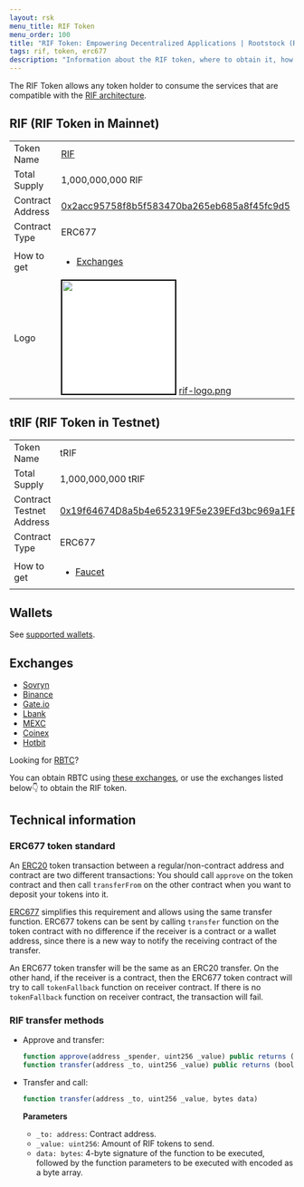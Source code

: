 ```yaml
---
layout: rsk
menu_title: RIF Token
menu_order: 100
title: "RIF Token: Empowering Decentralized Applications | Rootstock (RSK)"
tags: rif, token, erc677
description: "Information about the RIF token, where to obtain it, how to transfer it, and technical details on its token standard"
---
```


The RIF Token allows any token holder to consume the services that are compatible with the [RIF architecture](/rif/).

## RIF (RIF Token in Mainnet)

<table class="table">
  <tbody>
    <tr>
      <td scope="row">Token Name</td>
      <td><a href="https://coinmarketcap.com/currencies/rsk-infrastructure-framework/" target="_blank">RIF</a></td>
    </tr>
    <tr>
      <td scope="row">Total Supply</td>
      <td>1,000,000,000 RIF</td>
    </tr>
    <tr>
      <td scope="row">Contract Address</td>
      <td><a href="http://explorer.rsk.co/address/0x2acc95758f8b5f583470ba265eb685a8f45fc9d5" target="_blank">0x2acc95758f8b5f583470ba265eb685a8f45fc9d5</a></td>
    </tr>
    <tr>
      <td scope="row">Contract Type</td>
      <td>ERC677</td>
    </tr>
    <tr>
      <td scope="row">How to get</td>
      <td>
        <ul>
            <li><a href="#exchanges" target="_blank">Exchanges</a></li>
        </ul>
      </td>
    </tr>
    <tr>
      <td scope="row">Logo</td>
      <td>
        <img src="/assets/img/rif/rif-logo.png" style="border: 2px solid black; width: 200px; height: 200px; background: white;" />
        <a href="/assets/img/rif/rif-logo.png" target="_blank">rif-logo.png</a>
      </td>
    </tr>
  </tbody>
</table>

## tRIF (RIF Token in Testnet)

<table class="table">
  <tbody>
    <tr>
      <td scope="row">Token Name</td>
      <td>tRIF</td>
    </tr>
    <tr>
      <td scope="row">Total Supply</td>
      <td>1,000,000,000 tRIF</td>
    </tr>
    <tr>
      <td scope="row">Contract Testnet Address</td>
      <td><a href="http://explorer.testnet.rsk.co/address/0x19f64674D8a5b4e652319F5e239EFd3bc969a1FE" target="_blank">0x19f64674D8a5b4e652319F5e239EFd3bc969a1FE</a></td>
    </tr>
    <tr>
      <td scope="row">Contract Type</td>
      <td>ERC677</td>
    </tr>
    <tr>
      <td scope="row">How to get</td>
      <td>
        <ul>
            <li><a href="https://faucet.rifos.org/" target="_blank">Faucet</a></li>
        </ul>
      </td>
    </tr>
  </tbody>
</table>

## Wallets

See [supported wallets](/wallet/use/).

## Exchanges

- [Sovryn](https://sovryn.app/convert)
- [Binance](https://www.binance.com/en)
- [Gate.io](https://www.gate.io/)
- [Lbank](https://www.lbank.info/)
- [MEXC](https://www.mexc.com/)
- [Coinex](https://www.coinex.com/)
- [Hotbit](https://www.hotbit.io/)

Looking for [RBTC](/rsk/rbtc/)?

You can obtain RBTC using [these exchanges](/rsk/rbtc/#exchanges),
or use the exchanges listed below👇 to obtain the RIF token.

## Technical information

### ERC677 token standard

An [ERC20](https://github.com/ethereum/EIPs/issues/20)
token transaction between a regular/non-contract address and contract are two different transactions: You should call `approve` on the token contract and then call `transferFrom` on the other contract when you want to deposit your tokens into it.

[ERC677](https://github.com/ethereum/EIPs/issues/677)
simplifies this requirement and allows using the same transfer function. ERC677 tokens can be sent by calling `transfer` function on the token contract with no difference if the receiver is a contract or a wallet address, since there is a new way to notify the receiving contract of the transfer.

An ERC677 token transfer will be the same as an ERC20 transfer. On the other hand, if the receiver is a contract, then the ERC677 token contract will try to call `tokenFallback` function on receiver contract. If there is no `tokenFallback` function on receiver contract, the transaction will fail.

### RIF transfer methods

- Approve and transfer:
    ```js
    function approve(address _spender, uint256 _value) public returns (bool)
    function transfer(address _to, uint256 _value) public returns (bool)
    ```

- Transfer and call:
    ```js
    function transfer(address _to, uint256 _value, bytes data)
    ```

    **Parameters**
    - `_to: address`: Contract address.
    - `_value: uint256`: Amount of RIF tokens to send.
    - `data: bytes`: 4-byte signature of the function to be executed, followed by the function parameters to be executed with encoded as a byte array.

